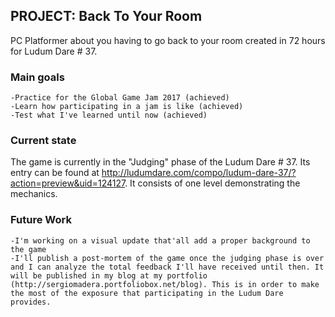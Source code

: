 ## PROJECT: Back To Your Room

PC Platformer about you having to go back to your room created in 72 hours for Ludum Dare # 37.

### Main goals

    -Practice for the Global Game Jam 2017 (achieved)
    -Learn how participating in a jam is like (achieved)
    -Test what I've learned until now (achieved)
    
### Current state

The game is currently in the "Judging" phase of the Ludum Dare # 37. Its entry can be found at http://ludumdare.com/compo/ludum-dare-37/?action=preview&uid=124127. It consists of one level demonstrating the mechanics.

### Future Work

    -I'm working on a visual update that'all add a proper background to the game
    -I'll publish a post-mortem of the game once the judging phase is over and I can analyze the total feedback I'll have received until then. It will be published in my blog at my portfolio (http://sergiomadera.portfoliobox.net/blog). This is in order to make the most of the exposure that participating in the Ludum Dare provides.